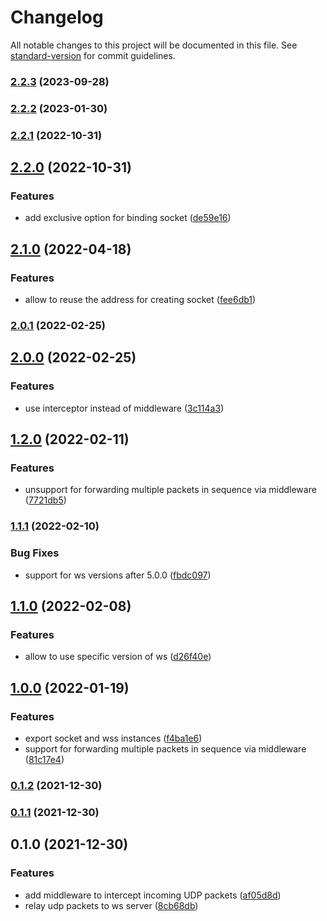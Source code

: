 # Changelog

All notable changes to this project will be documented in this file. See [standard-version](https://github.com/conventional-changelog/standard-version) for commit guidelines.

### [2.2.3](https://github.com/fugle-dev/udp2ws/compare/v2.2.2...v2.2.3) (2023-09-28)

### [2.2.2](https://github.com/fugle-dev/udp2ws/compare/v2.2.1...v2.2.2) (2023-01-30)

### [2.2.1](https://github.com/fugle-dev/udp2ws/compare/v2.2.0...v2.2.1) (2022-10-31)

## [2.2.0](https://github.com/fugle-dev/udp2ws/compare/v2.1.0...v2.2.0) (2022-10-31)


### Features

* add exclusive option for binding socket ([de59e16](https://github.com/fugle-dev/udp2ws/commit/de59e16cb5d725033adae8fcdcb851a9fbc2d460))

## [2.1.0](https://github.com/fugle-dev/udp2ws/compare/v2.0.1...v2.1.0) (2022-04-18)


### Features

* allow to reuse the address for creating socket ([fee6db1](https://github.com/fugle-dev/udp2ws/commit/fee6db1cd843ebfdcbdd05d973389d4507249861))

### [2.0.1](https://github.com/fugle-dev/udp2ws/compare/v2.0.0...v2.0.1) (2022-02-25)

## [2.0.0](https://github.com/fugle-dev/udp2ws/compare/v1.2.0...v2.0.0) (2022-02-25)


### Features

* use interceptor instead of middleware ([3c114a3](https://github.com/fugle-dev/udp2ws/commit/3c114a35d168431e192fc45c1fd144203ed8e9bf))

## [1.2.0](https://github.com/fugle-dev/udp2ws/compare/v1.1.1...v1.2.0) (2022-02-11)


### Features

* unsupport for forwarding multiple packets in sequence via middleware ([7721db5](https://github.com/fugle-dev/udp2ws/commit/7721db5b73a420613a23d4aa85986b8b7efb0287))

### [1.1.1](https://github.com/fugle-dev/udp2ws/compare/v1.1.0...v1.1.1) (2022-02-10)


### Bug Fixes

* support for ws versions after 5.0.0 ([fbdc097](https://github.com/fugle-dev/udp2ws/commit/fbdc097d86ed582f7d0d61502a4879604b4f5b4a))

## [1.1.0](https://github.com/fugle-dev/udp2ws/compare/v1.0.0...v1.1.0) (2022-02-08)


### Features

* allow to use specific version of ws ([d26f40e](https://github.com/fugle-dev/udp2ws/commit/d26f40e9c4a9135214ffe83e40c5630b94c8f116))

## [1.0.0](https://github.com/fugle-dev/udp2ws/compare/v0.1.2...v1.0.0) (2022-01-19)


### Features

* export socket and wss instances ([f4ba1e6](https://github.com/fugle-dev/udp2ws/commit/f4ba1e604bfa9f2e315e0f2299e8a55dd697a46d))
* support for forwarding multiple packets in sequence via middleware ([81c17e4](https://github.com/fugle-dev/udp2ws/commit/81c17e4c4462cbbf74b27874227e37fb7a025305))

### [0.1.2](https://github.com/fugle-dev/udp2ws/compare/v0.1.1...v0.1.2) (2021-12-30)

### [0.1.1](https://github.com/fugle-dev/udp2ws/compare/v0.1.0...v0.1.1) (2021-12-30)

## 0.1.0 (2021-12-30)


### Features

* add middleware to intercept incoming UDP packets ([af05d8d](https://github.com/fugle-dev/udp2ws/commit/af05d8d10d1855b21cd74aff6e3af6292212bb47))
* relay udp packets to ws server ([8cb68db](https://github.com/fugle-dev/udp2ws/commit/8cb68db2f8e3f62243f50113e7b8bf979a8ee67f))
